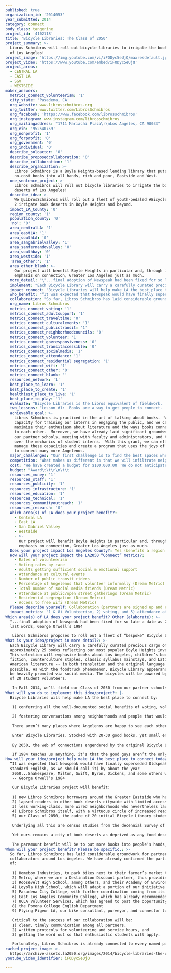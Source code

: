```yaml
---
published: true
organization_id: '2014053'
year_submitted: 2014
category: connect
body_class: tangerine
project_id: '4102118'
title: 'Bicycle Libraries: The Class of 2050'
project_summary: >-
  Libros Schmibros will roll out bicycle libraries to irrigate the book deserts
  of Los Angeles! 
project_image: 'https://img.youtube.com/vi/iFODyc5eUjQ/maxresdefault.jpg'
project_video: 'https://www.youtube.com/embed/iFODyc5eUjQ'
project_areas:
  - CENTRAL LA
  - EAST LA
  - SGV
  - WESTSIDE
maker_answers:
  metrics_connect_volunteerism: '1'
  city_state: 'Pasadena, CA'
  org_website: www.librosschmibros.org
  org_twitter: www.twitter.com/LibrosSchmibros
  org_facebook: 'https://www.facebook.com/librosschmibros'
  org_instagram: www.instagram.com/librosschmibros
  org_mailingaddress: "1711 Mariachi Plaza\r\nLos Angeles, CA 90033"
  org_ein: '952540759'
  org_nonprofit: '1'
  org_forprofit: '0'
  org_government: '0'
  org_individual: '0'
  describe_soloactor: '0'
  describe_proposedcollaboration: '0'
  describe_collaboration: '1'
  describe_organization: >-
    Libros Schmibros is a Boyle Heights-based lending library that puts low-or
    no-cost books into all hands, rich and poor, Eastside and West.
  one_sentence_project: >-
    Libros Schmibros will roll out bicycle libraries to irrigate the book
    deserts of Los Angeles! 
  describe_idea: >-
    We @LibrosSchmibros will roll out a fleet of youth-pedaled #BicycleLibraries
    2 irrigate book deserts in Boyle Heights and beyond.
  impact_LA_County: '0'
  region_county: '1'
  population_county: '0'
  'no': '0'
  area_centralLA: '1'
  area_eastLA: '1'
  area_southLA: '0'
  area_sangabrielvalley: '1'
  area_sanfernandovalley: '0'
  area_southbay: '0'
  area_westside: '1'
  'area_other:': '1'
  area_other_blank: >-
    Our project will benefit Boyle Heights in particular and, through its
    emphasis on connection, Greater Los Angeles just as much.
  more_detail: "\"...final adoption of Newspeak had been fixed for so late a date as 2050.” -- last words, George Orwell’s 1984\r\n\r\nLibros Schmibros proposes to roll out a fleet of “bespoke\" Bicycle Libraries to circulate books citywide at farmers markets, grocery stores, loncheras and other Metro-adjacent congregating spaces, all staffed by the Class of 2050, a specially fielded cadre of student interns and volunteers. In collaboration with several local schools, bicycle experts, Metro, and Homeboy Industries, we aim to mentor a replenishable squadron of young cyclists, riding hard for literature against the forces of disconnection and loneliness."
  implement: "Each Bicycle Library will carry a carefully curated precious cargo of approximately 25 books reflecting our most popular Boyle Heights inventory. This selection will emphasize books about Los Angeles, children’s books, genre fiction, counterculture staples, classic syllabus mainstays, and Latin American literature -- in both translation and the original language wherever possible.  As with the foodtruck phenomenon, Bicycle Library appearances will be heavily promoted via social media.  The bicycles will be powered by a team of 20 student volunteers. \r\n\r\nIn Fall 2014, we’ll field our Class of 2050 from our partner schools and refine protocols for the program.  In Winter, these students will learn to work knowledgeably with our active collection and reserve stacks, talk about books with us, and interact with patrons.  Before Spring, they’ll be ready to organize: each student will work with our coordinator to select a Metro-friendly itinerary, handpick stock, and venture into the public realm, where he or she will lend books, start conversations around them, and offer subsidized Libros Schmibros memberships. At least 50% of these rides will be in Boyle Heights and the greater Eastside, ultimately building on that base to reach the city beyond."
  impact_connect: "Bicycle Libraries will help make LA the best place to connect by:\r\n\r\n1) conferring all the well-documented social benefits of voting, volunteering and civic-mindedness that reading uniquely promotes, and \r\n\r\n2) fostering conversations among neighborhoods and people that would otherwise have little occasion to meet.\r\n\r\nThere aren’t many places where Angelenos are happy to see each other. Strangers may exchange smiles while walking on the beach, if it’s not too crowded, or on hiking trails. Maybe at Dodger Stadium too, provided we’re winning. Overall, though, the list of places in L.A. where we can make a thoughtful, innocent, face-to-face connection with our neighbors isn’t getting any longer. \r\n\r\nEnter Bicycle Libraries. Stocked with 20-30 good books, yet small enough to fit snugly under a student volunteer, Bicycle Libraries can go where Libros Schmibros can’t, propping its custom kickstand wherever books aren’t sold – or even readily available. These sturdy ambassadors of Libros will create outposts of intelligent conversation in public spaces, and also beckon new borrowers back to our lively mothership on Mariachi Plaza. \r\n\r\nBy 2050, the web of connections engendered by the original Bicycle Libraries and their successors will be proliferating more than ever. Neighborhoods that once knew each other only from traffic reports will hold no terrors for their crosstown neighbors. Immigrant writers fired with the inspiration to be found in books and bookish conversation will have found a broad readership, just as immigrants to America a hundred years ago -- in rough neighborhoods not so different from Boyle Heights -- created much of what we cherish in 20th-century American literature.\r\n\r\nIf 1984 teaches us anything, it’s that the good guys aren’t the only ones looking ahead to 2050. Powerful forces would love nothing more than a Los Angeles full of docile, disconnected nonvoters, easily manipulated consumers, and suspicious door-bolters. A cynic might say such a city is already here. But every book shared -- and every friendship forged around it -- is a stay of execution against that future. Bicycle Libraries can become the emblem of an alternate future for Los Angeles: intelligent, convivial, green, gregarious and, yes, connected."
  who_benefit: "“It was expected that Newspeak would have finally superseded Oldspeak (or standard English, as we should call it) by about the year\r\n2050...Shakespeare, Milton, Swift, Byron, Dickens, and some others were therefore in process of translation: when the task had been completed, their original writings, with all else that survived of the literature of the past, would be destroyed.”\r\n-- George Orwell’s 1984\r\n\r\nOur Bicycle Libraries project will benefit:\r\n\r\n1) new Libros Schmibros borrowers around the Greater Eastside who haven’t discovered us yet\r\n2) lapsed readers in other book deserts citywide with limited access to good books\r\n3) less working-class, more wired neighborhoods who nevertheless lack both ready access to browsable printed books and, arguably more important, a sense of connectedness to Boyle Heights and other less fortunate offramps\r\n4) Libros Schmibros itself, with a virtuous circle of increased reading rates and connectedness leading to increased support, leading in turn to increased service hours and inventory, leading back to even more increased reading rates and connectedness \r\n5) our Class of 2050, the cadre of 20 initial Bicycle Library student volunteers, who will absorb more deeply the social good of reading even as they help instill it in their fellow Angelenos.\r\n\r\nUnderlying all this are census studies from the decennial Survey of Public Participation in the Arts, which correlate both educational and personal satisfaction with one factor above any other: books in the home. \r\n\r\nYet ours remains a city of book deserts as deprived as any food desert. The Class of 2050 will seek to avert the disconnected, debased public discourse portended for that year in Orwell’s dystopian future.  Instead, we mean to seed a book garden nourished by the intelligence, civility and creativity that good books engender, and begin to make it bloom.\r\n\r\nThe paramount benefit will be to put more books into people’s hands, to knit up the bones of a too often disconnected, fragmented metropolis through the transformative power of good reading. By serving as a social catalyst and perpetuating our initiative beyond our proudly Boyle Heights-centric example, the Class of 2050 will model the Los Angeles we have been waiting for -- one blessedly free of book deserts."
  collaboration: "So far, Libros Schmibros has laid considerable groundwork for partners and/or collaborators around Los Angeles. We have already confirmed the participation of:\r\n\r\n1) Homeboy Industries, to park bikes next to their farmer’s market tables\r\n2) Metro, where we are a Destination Discount partner, thus providing in-kind advertising benefits to the program\r\n3) Roosevelt High School, among others, and their Academy of Environmental & Social Policy (ESP), which will help identify qualified students as volunteers\r\n4) Loyola High School, which will adapt a portion of our initiative to suit their remarkable 80-hour service commitment for seniors, as well as additional appropriate roles for sophomores and juniors\r\n5) Pasadena City College, with further coordination coming from its Puente Program focusing on Spanish and Latin American literature\r\n6) East Los Angeles Community College, which has already recommended several students -- drawn especially from their resurgent literary magazine, Milestone\r\n7) UCLA Volunteer Services, which has agreed to post the opportunity prominently, with the additional possibility of a Service Learning component\r\n8)  the Pomona College English Department\r\n9) Flying Pigeon LA, our bike consultant, purveyor, and connector to the larger bike community for this project. \r\n\r\nCritical to the success of our collaboration will be:\r\n1) clear, timely communication among all partners, \r\n2) written protocols for volunteering and service hours, and \r\n3) getting the word out so that enthusiastic students will apply. \r\n\r\nFortunately, Libros Schmibros is already connected to every named partner either through teaching experience, current staff, past programs, or agreements and relationships with Libros advisory committee members."
  org_name: Libros Schmibros
  metrics_connect_voting: '1'
  metrics_connect_adultsupport: '1'
  metrics_connect_traveltime: '0'
  metrics_connect_culturalevents: '1'
  metrics_connect_publictransit: '1'
  metrics_connect_neighborhoodcouncils: '0'
  metrics_connect_volunteer: '1'
  metrics_connect_govresponsiveness: '0'
  metrics_connect_transitaccessible: '0'
  metrics_connect_socialmedia: '1'
  metrics_connect_attendance: '1'
  metrics_connect_residential segregation: '1'
  metrics_connect_wifi: '1'
  metrics_connect_other: '0'
  metrics_connect_blank: ''
  resources_network: '1'
  best_place_to_learn: '1'
  best_place_to_create: '1'
  healthiest_place_to_live: '1'
  best_place_to_play: '1'
  evaluate: "Bicycle Libraries is the Libros equivalent of fieldwork.  We’ll evaluate the project in the following ways, each a measure of success:\r\n   1) Each student will keep a record of how many people he or she signed up. Field notes will also be prepared and shared.\r\n   3) Each new member will be asked to contact us, whether electronically or otherwise, and respond to their book or to their encounter with our volunteer.\r\n   3) All new members will be invited back to Libros, and their demographic and geographic data carefully tabulated.\r\n"
  two_lessons: "Lesson #1:  Books are a way to get people to connect.  This is the basic lesson of Libros, and the essence of the project so far.  Bicycle Libraries will be integral to Libros because they will promote connection around our neighborhood and across the city at large.\r\n\r\nLesson #2:  People want to make their way to a space that nourishes them emotionally and socially. Libros Schmibros specializes in books, but we also provide community space for the nourishment of ideas and the imagination.  The Bicycle Libraries project will invite up to 5,000 more people, one per book, to come back to Libros and connect with their fellow readers and city-dwellers.   "
  achievable_goal: >-
    Libros Schmibros is practiced in the art of talking about books.  We have
    capacity for training our interns in engaging the public, and we can
    maximize their enthusiasm about literature and the ways books connect people
    to each other.  Moreover, we have already laid significant groundwork with
    our partner schools, meeting with faculty and administrators, and talking
    over the mechanics of student interns.  With this grant, we can effectively
    manage these capacities and create a program that uses the joys of reading
    to connect many more Angelenos. 
  major_challenges: "Our first challenge is to find the best spaces where people congregate.  The solution lies in realizing that food deserts and book deserts align, and working alongside loncheras, farmer's markets, taquerias, and other food outlets, taking our books directly to people.  \r\nThe second challenge is obtaining permission from every individual farmers' market, especially along the Gold Line.  To meet that challenge we’ve partnered with Homeboy Industries, and will begin at once to garner market permissions to ride up next to Homeboy tables and offer books from our bikes."
  competition: "What makes us different is that we will infiltrate neighborhoods and business districts with our guerilla-style approach.  One or two outfits do something that Libros Schmibros does, but nobody else comes close to everything we do. \r\n\r\nBicycle Libraries, we have pretty much all to ourselves.  Nevertheless, if you check out YouTube, you can find our brother in the trade with his \"biblioburro,\" using his donkey to bring books to villages in the mountains of Colombia.  (We think he's cool.) \r\n\r\nHere’s how we’re a little bit similar to some other organizations closer to home:\r\n\r\nHomeboy Industries works with the youth of Boyle Heights, as we do, but they place their emphasis on gang rehabilitation, while we concentrate on reading promotion. Let's just stipulate from the get-go that, in any number of ways, Libros Schmibros would never have happened if not for the efforts of Father Gregory Boyle and his homies.\r\n\r\nThe LA Public Library, too, and other book-based entities bear a superficial resemblance to Libros Schmibros. The Ben Franklin branch of LAPL lends books; we lend books, too. But there the similarity ends. Our heroic public libraries have to be all things to all people, providing everything from DVDs to knitting classes, but ever fewer books. Electronic alternatives are thin on the ground, too. In four years here on the wrong side of the digital divide, we haven’t seen a single Kindle or iPad. All we see is a robust demand for good books, every day. All over town, from Southgate to Northridge, only supply is wanting.\r\n\r\nOther, only slightly similar operations would have to include the recent spate of free-range pianos, ceramic angels, foodtrucks and, especially, those adorable book-filled, take-one-leave-one birdhouses. The last-named, alas, lack wheels…."
  cost: 'We have created a budget for $100,000.00  We do not anticipate extra costs.'
  budget: "Award\t\t\r\n\t\t                                           $100,000 \r\n\r\nExpenses:\r\n\t\t\r\nPersonnel\t\t\r\nProgram Manager                              30,000\r\nED 50% time\t\t                                24,000\r\n\t\t\r\n\t\t\r\nDirect Expenses:\r\n\t\t\r\nProgram Materials:\t\t\r\n\tWork Bikes and Gear                    8,000            \r\n        Copies of 1984\t                            1,000\r\n\r\nProgram Expenses:\t\t\t\t\r\n\tTransit Stipends\t                            3,800\t        \r\n         (20 discounted TAP    \r\n          cards for 6 months)\t\r\n\tTechnology\t                                    8,700\t      \r\n\tVolunteer Training                         2,000\t\t\r\n\tOffice Supplies\t                               500\t\t\r\n\tAdvertising\t                                    1,500\t\t\r\n\tPostage\t                                               500\t\t\r\n\tPrinting and Copying\t               500\t\t\r\n\tRepairs and Maintenance             1000\t\t\r\n\tHospitality\t                                       500\t\t\r\n\r\nIndirect Expenses\t\t\t\t\r\n\tOverhead \t                                   12,000\t\t\r\n\tFiscal Sponsor at 6%\t             6,000\t\r\n\t\t\t\t\r\n\tTotal\t                                      $100, 000\t\t\r\n\r\n\r\n\r\n\r\n\t\t\t\t "
  resources_money: '1'
  resources_staff: '1'
  resources_publicity: '1'
  resources_infrastructure: '1'
  resources_education: '1'
  resources_technical: '1'
  resources_communityoutreach: '1'
  resources_research: '0'
  Which area(s) of LA does your project benefit?:
    - Central LA
    - East LA
    - San Gabriel Valley
    - Westside
    - >-
      Our project will benefit Boyle Heights in particular and, through its
      emphasis on connection, Greater Los Angeles just as much.
  Does your project impact Los Angeles County?: Yes (benefits a region of LA County)
  How will your project impact the LA2050 “Connect” metrics?:
    - Rates of volunteerism
    - Voting rates by race
    - Adults getting sufficient social & emotional support
    - Attendance at cultural events
    - Number of public transit riders
    - Percentage of Angelenos that volunteer informally (Dream Metric)
    - Total number of social media friends (Dream Metric)
    - Attendance at public/open street gatherings (Dream Metric)
    - Residential segregation (Dream Metric)
    - Access to free wifi (Dream Metric)
  Please describe yourself: Collaboration (partners are signed up and ready to hit the ground running!)
  impact_metrics: "1 & 8) Volunteerism, 2) voting, and 5) attendance at events/gatherings: Former NEA Chairman Dana Gioia may have put it best in the NEA study Reading at Risk:\r\n     “More than reading is at stake...readers play a more active and involved role in their communities. The decline in reading, therefore, parallels a larger retreat from participation in civic and cultural life. The long-term implications of this study not only affect literature but all the arts – as well as social activities such as volunteerism, philanthropy, and even political engagement.\"\r\n3) One look inside Libros on any given day should suffice to demonstrate our ability to provide adults with social and emotional support. Our regulars include the homeless, the destitute and the just plain lonely. They form a small part of our principal mission, but if we can be a kind of literary drop-in center for at-risk adults, we’ll take that too.\r\n6) Encouraging people not just to enjoy our Bicycle Libraries but to take public transit back to Libros in the ensuing weeks will drive foot traffic to the thousands of books in our brick-and-mortar shopfront, where what we offer won’t be limited to what we can pedal. It will also to encourage Angelenos to explore their big, beautiful, sometimes daunting city via public transportation, and challenge transit riders to get off someplace they’ve maybe never explored before. \r\n\tBeyond the several Dream Metrics already cited, we also expect to address these:\r\n        11) Our social media friends, followers and connections, who continue to proliferate (even more thanks to this application) \r\n\t12) Attendance at public/open streets gatherings, which has risen markedly since Libros’ arrival on Mariachi Plaza. The advent of the Bicycle Libraries initiative will bring regular visits from our 20 student volunteers, and a significant uptick from the 25 contacts they are required to make on their 10 rides apiece.  That's 5,000 people touched by this Bicycle Libraries initiative alone. \r\n\t13) As for residential segregation, Boyle Heights used to rank among the most diverse census tracts in the nation. Now it numbers among the least. A little more integration probably couldn’t hurt, provided that the essential character of the neighborhood remains and longtime residents aren’t priced out. \r\n\t14) Free wifi has been part of Libros’ permanent amenities from day one."
Which area(s) of LA does your project benefit? Other (elaborate): >-
  "...final adoption of Newspeak had been fixed for so late a date as 2050.” --
  last words, George Orwell’s 1984
   
   Libros Schmibros proposes to roll out a fleet of “bespoke" Bicycle Libraries to circulate books citywide at farmers markets, grocery stores, loncheras and other Metro-adjacent congregating spaces, all staffed by the Class of 2050, a specially fielded cadre of student interns and volunteers. In collaboration with several local schools, bicycle experts, Metro, and Homeboy Industries, we aim to mentor a replenishable squadron of young cyclists, riding hard for literature against the forces of disconnection and loneliness.
What is your idea/project in more detail?: >-
  Each Bicycle Library will carry a carefully curated precious cargo of
  approximately 25 books reflecting our most popular Boyle Heights inventory.
  This selection will emphasize books about Los Angeles, children’s books, genre
  fiction, counterculture staples, classic syllabus mainstays, and Latin
  American literature -- in both translation and the original language wherever
  possible. As with the foodtruck phenomenon, Bicycle Library appearances will
  be heavily promoted via social media. The bicycles will be powered by a team
  of 20 student volunteers. 
   
   In Fall 2014, we’ll field our Class of 2050 from our partner schools and refine protocols for the program. In Winter, these students will learn to work knowledgeably with our active collection and reserve stacks, talk about books with us, and interact with patrons. Before Spring, they’ll be ready to organize: each student will work with our coordinator to select a Metro-friendly itinerary, handpick stock, and venture into the public realm, where he or she will lend books, start conversations around them, and offer subsidized Libros Schmibros memberships. At least 50% of these rides will be in Boyle Heights and the greater Eastside, ultimately building on that base to reach the city beyond.
What will you do to implement this idea/project?: |-
  Bicycle Libraries will help make LA the best place to connect by:
   
   1) conferring all the well-documented social benefits of voting, volunteering and civic-mindedness that reading uniquely promotes, and 
   
   2) fostering conversations among neighborhoods and people that would otherwise have little occasion to meet.
   
   There aren’t many places where Angelenos are happy to see each other. Strangers may exchange smiles while walking on the beach, if it’s not too crowded, or on hiking trails. Maybe at Dodger Stadium too, provided we’re winning. Overall, though, the list of places in L.A. where we can make a thoughtful, innocent, face-to-face connection with our neighbors isn’t getting any longer. 
   
   Enter Bicycle Libraries. Stocked with 20-30 good books, yet small enough to fit snugly under a student volunteer, Bicycle Libraries can go where Libros Schmibros can’t, propping its custom kickstand wherever books aren’t sold – or even readily available. These sturdy ambassadors of Libros will create outposts of intelligent conversation in public spaces, and also beckon new borrowers back to our lively mothership on Mariachi Plaza. 
   
   By 2050, the web of connections engendered by the original Bicycle Libraries and their successors will be proliferating more than ever. Neighborhoods that once knew each other only from traffic reports will hold no terrors for their crosstown neighbors. Immigrant writers fired with the inspiration to be found in books and bookish conversation will have found a broad readership, just as immigrants to America a hundred years ago -- in rough neighborhoods not so different from Boyle Heights -- created much of what we cherish in 20th-century American literature.
   
   If 1984 teaches us anything, it’s that the good guys aren’t the only ones looking ahead to 2050. Powerful forces would love nothing more than a Los Angeles full of docile, disconnected nonvoters, easily manipulated consumers, and suspicious door-bolters. A cynic might say such a city is already here. But every book shared -- and every friendship forged around it -- is a stay of execution against that future. Bicycle Libraries can become the emblem of an alternate future for Los Angeles: intelligent, convivial, green, gregarious and, yes, connected.
How will your idea/project help make LA the best place to connect today? In LA2050?: >-
  “It was expected that Newspeak would have finally superseded Oldspeak (or
  standard English, as we should call it) by about the year
   2050...Shakespeare, Milton, Swift, Byron, Dickens, and some others were therefore in process of translation: when the task had been completed, their original writings, with all else that survived of the literature of the past, would be destroyed.”
   -- George Orwell’s 1984
   
   Our Bicycle Libraries project will benefit:
   
   1) new Libros Schmibros borrowers around the Greater Eastside who haven’t discovered us yet
   2) lapsed readers in other book deserts citywide with limited access to good books
   3) less working-class, more wired neighborhoods who nevertheless lack both ready access to browsable printed books and, arguably more important, a sense of connectedness to Boyle Heights and other less fortunate offramps
   4) Libros Schmibros itself, with a virtuous circle of increased reading rates and connectedness leading to increased support, leading in turn to increased service hours and inventory, leading back to even more increased reading rates and connectedness 
   5) our Class of 2050, the cadre of 20 initial Bicycle Library student volunteers, who will absorb more deeply the social good of reading even as they help instill it in their fellow Angelenos.
   
   Underlying all this are census studies from the decennial Survey of Public Participation in the Arts, which correlate both educational and personal satisfaction with one factor above any other: books in the home. 
   
   Yet ours remains a city of book deserts as deprived as any food desert. The Class of 2050 will seek to avert the disconnected, debased public discourse portended for that year in Orwell’s dystopian future. Instead, we mean to seed a book garden nourished by the intelligence, civility and creativity that good books engender, and begin to make it bloom.
   
   The paramount benefit will be to put more books into people’s hands, to knit up the bones of a too often disconnected, fragmented metropolis through the transformative power of good reading. By serving as a social catalyst and perpetuating our initiative beyond our proudly Boyle Heights-centric example, the Class of 2050 will model the Los Angeles we have been waiting for -- one blessedly free of book deserts.
Whom will your project benefit? Please be specific.: >-
  So far, Libros Schmibros has laid considerable groundwork for partners and/or
  collaborators around Los Angeles. We have already confirmed the participation
  of:
   
   1) Homeboy Industries, to park bikes next to their farmer’s market tables
   2) Metro, where we are a Destination Discount partner, thus providing in-kind advertising benefits to the program
   3) Roosevelt High School, among others, and their Academy of Environmental & Social Policy (ESP), which will help identify qualified students as volunteers
   4) Loyola High School, which will adapt a portion of our initiative to suit their remarkable 80-hour service commitment for seniors, as well as additional appropriate roles for sophomores and juniors
   5) Pasadena City College, with further coordination coming from its Puente Program focusing on Spanish and Latin American literature
   6) East Los Angeles Community College, which has already recommended several students -- drawn especially from their resurgent literary magazine, Milestone
   7) UCLA Volunteer Services, which has agreed to post the opportunity prominently, with the additional possibility of a Service Learning component
   8) the Pomona College English Department
   9) Flying Pigeon LA, our bike consultant, purveyor, and connector to the larger bike community for this project. 
   
   Critical to the success of our collaboration will be:
   1) clear, timely communication among all partners, 
   2) written protocols for volunteering and service hours, and 
   3) getting the word out so that enthusiastic students will apply. 
   
   Fortunately, Libros Schmibros is already connected to every named partner either through teaching experience, current staff, past programs, or agreements and relationships with Libros advisory committee members.
cached_project_image: >-
  https://archive-assets.la2050.org/images/2014/bicycle-libraries-the-class-of-2050/img.youtube.com/vi/iFODyc5eUjQ/maxresdefault.jpg
youtube_video_identifier: iFODyc5eUjQ

---
```

